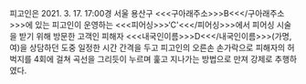 피고인은 2021. 3. 17. 17:00경 서울 용산구 <<<구아래주소>>>B<<</구아래주소>>>에 있는 피고인이 운영하는 <<<피어싱>>>‘C'<<</피어싱>>>에서 피어싱 시술을 받기 위해 방문한 고객인 피해자 <<<내국인이름>>>D<<</내국인이름>>>(가명, 여)을 상담하던 도중 일정한 시간 간격을 두고 피고인의 오른손 손가락으로 피해자의 허벅지를 4회에 걸쳐 곡선을 그리듯이 누르며 훑고 지나가는 방법으로 만져 강제로 추행하였다.
